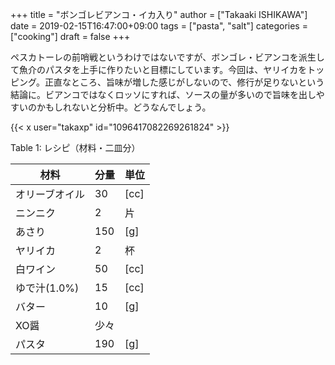 +++
title = "ボンゴレビアンコ・イカ入り"
author = ["Takaaki ISHIKAWA"]
date = 2019-02-15T16:47:00+09:00
tags = ["pasta", "salt"]
categories = ["cooking"]
draft = false
+++

ペスカトーレの前哨戦というわけではないですが、ボンゴレ・ビアンコを派生して魚介のパスタを上手に作りたいと目標にしています。今回は、ヤリイカをトッピング。正直なところ、旨味が増した感じがしないので、修行が足りないという結論に。ビアンコではなくロッソにすれば、ソースの量が多いので旨味を出しやすいのかもしれないと分析中。どうなんでしょう。  

{{< x user="takaxp" id="1096417082269261824" >}}  

<div class="table-caption">
  <span class="table-number">Table 1</span>:
  レシピ（材料・二皿分）
</div>

| 材料      | 分量 | 単位 |
|---------|----|----|
| オリーブオイル | 30  | [cc] |
| ニンニク  | 2   | 片   |
| あさり    | 150 | [g]  |
| ヤリイカ  | 2   | 杯   |
| 白ワイン  | 50  | [cc] |
| ゆで汁(1.0%) | 15  | [cc] |
| バター    | 10  | [g]  |
| XO醤      | 少々 |      |
| パスタ    | 190 | [g]  |
